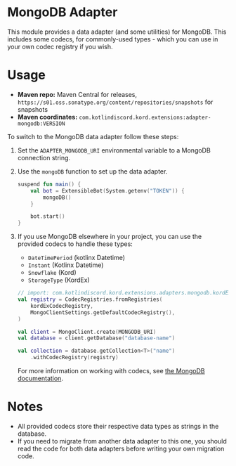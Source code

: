 # MongoDB Adapter

This module provides a data adapter (and some utilities) for MongoDB.
This includes some codecs, for commonly-used types - which you can use in your own codec registry if you wish.

# Usage

* **Maven repo:** Maven Central for releases, `https://s01.oss.sonatype.org/content/repositories/snapshots` for
  snapshots
* **Maven coordinates:** `com.kotlindiscord.kord.extensions:adapter-mongodb:VERSION`

To switch to the MongoDB data adapter follow these steps:

1. Set the `ADAPTER_MONGODB_URI` environmental variable to a MongoDB connection string.
2. Use the `mongoDB` function to set up the data adapter.

   ```kotlin
   suspend fun main() {
	   val bot = ExtensibleBot(System.getenv("TOKEN")) {
		   mongoDB()
	   }

	   bot.start()
   }
   ```

3. If you use MongoDB elsewhere in your project, you can use the provided codecs to handle these types:
    - `DateTimePeriod` (kotlinx Datetime)
	- `Instant` (Kotlinx Datetime)
	- `Snowflake` (Kord)
	- `StorageType` (KordEx)

   ```kotlin
   // import: com.kotlindiscord.kord.extensions.adapters.mongodb.kordExCodecRegistry
   val registry = CodecRegistries.fromRegistries(
       kordExCodecRegistry,
       MongoClientSettings.getDefaultCodecRegistry(),
   )

   val client = MongoClient.create(MONGODB_URI)
   val database = client.getDatabase("database-name")

   val collection = database.getCollection<T>("name")
       .withCodecRegistry(registry)
   ```

   For more information on working with codecs,
   see [the MongoDB documentation](https://www.mongodb.com/docs/drivers/kotlin/coroutine/current/fundamentals/data-formats/codecs).

# Notes

* All provided codecs store their respective data types as strings in the database.
* If you need to migrate from another data adapter to this one, you should read the code for both data adapters before
  writing your own migration code.
